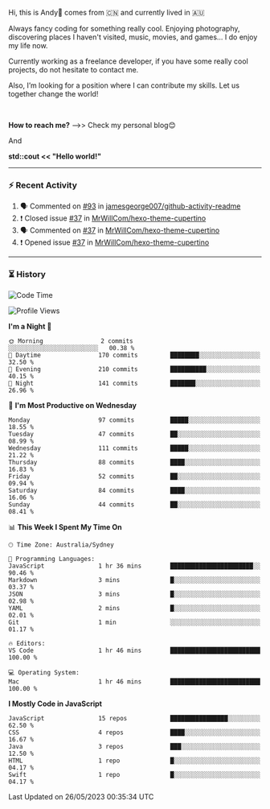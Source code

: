 Hi, this is Andy👋 comes from :cn: and currently lived in 🇦🇺

Always fancy coding for something really cool. Enjoying photography, discovering places I haven't visited, music, movies, and games... I do enjoy my life now.

Currently working as a freelance developer, if you have some really cool projects, do not hesitate to contact me.

Also, I’m looking for a position where I can contribute my skills. Let us together change the world!

<br>

<b>How to reach me?</b> -->> Check my personal blog😊

And

**std::cout << "Hello world!"**

---

### ⚡ Recent Activity
<!--START_SECTION:activity-->
1. 🗣 Commented on [#93](https://github.com/jamesgeorge007/github-activity-readme/issues/93) in [jamesgeorge007/github-activity-readme](https://github.com/jamesgeorge007/github-activity-readme)
2. ❗️ Closed issue [#37](https://github.com/MrWillCom/hexo-theme-cupertino/issues/37) in [MrWillCom/hexo-theme-cupertino](https://github.com/MrWillCom/hexo-theme-cupertino)
3. 🗣 Commented on [#37](https://github.com/MrWillCom/hexo-theme-cupertino/issues/37) in [MrWillCom/hexo-theme-cupertino](https://github.com/MrWillCom/hexo-theme-cupertino)
4. ❗️ Opened issue [#37](https://github.com/MrWillCom/hexo-theme-cupertino/issues/37) in [MrWillCom/hexo-theme-cupertino](https://github.com/MrWillCom/hexo-theme-cupertino)
<!--END_SECTION:activity-->

---

### ⏳ History
<!--START_SECTION:waka-->
![Code Time](http://img.shields.io/badge/Code%20Time-198%20hrs%2032%20mins-blue)

![Profile Views](http://img.shields.io/badge/Profile%20Views-0-blue)

**I'm a Night 🦉** 

```text
🌞 Morning                2 commits           ░░░░░░░░░░░░░░░░░░░░░░░░░   00.38 % 
🌆 Daytime                170 commits         ████████░░░░░░░░░░░░░░░░░   32.50 % 
🌃 Evening                210 commits         ██████████░░░░░░░░░░░░░░░   40.15 % 
🌙 Night                  141 commits         ███████░░░░░░░░░░░░░░░░░░   26.96 % 
```
📅 **I'm Most Productive on Wednesday** 

```text
Monday                   97 commits          █████░░░░░░░░░░░░░░░░░░░░   18.55 % 
Tuesday                  47 commits          ██░░░░░░░░░░░░░░░░░░░░░░░   08.99 % 
Wednesday                111 commits         █████░░░░░░░░░░░░░░░░░░░░   21.22 % 
Thursday                 88 commits          ████░░░░░░░░░░░░░░░░░░░░░   16.83 % 
Friday                   52 commits          ██░░░░░░░░░░░░░░░░░░░░░░░   09.94 % 
Saturday                 84 commits          ████░░░░░░░░░░░░░░░░░░░░░   16.06 % 
Sunday                   44 commits          ██░░░░░░░░░░░░░░░░░░░░░░░   08.41 % 
```


📊 **This Week I Spent My Time On** 

```text
🕑︎ Time Zone: Australia/Sydney

💬 Programming Languages: 
JavaScript               1 hr 36 mins        ███████████████████████░░   90.46 % 
Markdown                 3 mins              █░░░░░░░░░░░░░░░░░░░░░░░░   03.37 % 
JSON                     3 mins              █░░░░░░░░░░░░░░░░░░░░░░░░   02.98 % 
YAML                     2 mins              █░░░░░░░░░░░░░░░░░░░░░░░░   02.01 % 
Git                      1 min               ░░░░░░░░░░░░░░░░░░░░░░░░░   01.17 % 

🔥 Editors: 
VS Code                  1 hr 46 mins        █████████████████████████   100.00 % 

💻 Operating System: 
Mac                      1 hr 46 mins        █████████████████████████   100.00 % 
```

**I Mostly Code in JavaScript** 

```text
JavaScript               15 repos            ████████████████░░░░░░░░░   62.50 % 
CSS                      4 repos             ████░░░░░░░░░░░░░░░░░░░░░   16.67 % 
Java                     3 repos             ███░░░░░░░░░░░░░░░░░░░░░░   12.50 % 
HTML                     1 repo              █░░░░░░░░░░░░░░░░░░░░░░░░   04.17 % 
Swift                    1 repo              █░░░░░░░░░░░░░░░░░░░░░░░░   04.17 % 
```




 Last Updated on 26/05/2023 00:35:34 UTC
<!--END_SECTION:waka-->


<!---
JinchuanL/JinchuanL is a ✨ special ✨ repository because its `README.md` (this file) appears on your GitHub profile.
You can click the Preview link to take a look at your changes.
--->
